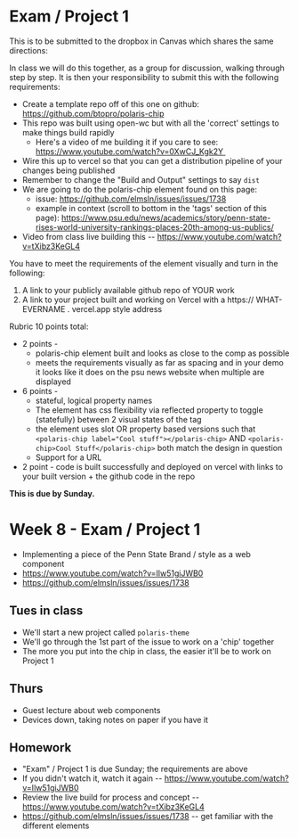 # Exam / Project 1
This is to be submitted to the dropbox in Canvas which shares the same directions:

In class we will do this together, as a group for discussion, walking through step by step. It is then your responsibility to submit this with the following requirements:

- Create a template repo off of this one on github: https://github.com/btopro/polaris-chip
- This repo was built using open-wc but with all the 'correct' settings to make things build rapidly
  - Here's a video of me building it if you care to see: https://www.youtube.com/watch?v=0XwCJ_Kgk2Y 
- Wire this up to vercel so that you can get a distribution pipeline of your changes being published
- Remember to change the "Build and Output" settings to say `dist`
- We are going to do the polaris-chip element found on this page:
  - issue: https://github.com/elmsln/issues/issues/1738
  - example in context (scroll to bottom in the 'tags' section of this page): https://www.psu.edu/news/academics/story/penn-state-rises-world-university-rankings-places-20th-among-us-publics/
- Video from class live building this -- https://www.youtube.com/watch?v=tXibz3KeGL4

You have to meet the requirements of the element visually and turn in the following:
1. A link to your publicly available github repo of YOUR work
2. A link to your project built and working on Vercel with a https:// WHAT-EVERNAME . vercel.app style address

Rubric 10 points total:

- 2 points -
  - polaris-chip element built and looks as close to the comp as possible
  - meets the requirements visually as far as spacing and in your demo it looks like it does on the psu news website when multiple are displayed
- 6 points -
  - stateful, logical property names
  - The element has css flexibility via reflected property to toggle (statefully) between 2 visual states of the tag
  - the element uses slot OR property based versions such that `<polaris-chip label="Cool stuff"></polaris-chip>` AND `<polaris-chip>Cool Stuff</polaris-chip>` both match the design in question
  - Support for a URL
- 2 point - code is built successfully and deployed on vercel with links to your built version + the github code in the repo

**This is due by Sunday.**
# Week 8 - Exam / Project 1
- Implementing a piece of the Penn State Brand / style as a web component
- https://www.youtube.com/watch?v=Ilw51giJWB0
- https://github.com/elmsln/issues/issues/1738

## Tues in class
- We'll start a new project called `polaris-theme`
- We'll go through the 1st part of the issue to work on a 'chip' together
- The more you put into the chip in class, the easier it'll be to work on Project 1

## Thurs
- Guest lecture about web components
- Devices down, taking notes on paper if you have it

## Homework
- "Exam" / Project 1 is due Sunday; the requirements are above
- If you didn't watch it, watch it again -- https://www.youtube.com/watch?v=Ilw51giJWB0
- Review the live build for process and concept -- https://www.youtube.com/watch?v=tXibz3KeGL4
- https://github.com/elmsln/issues/issues/1738 -- get familiar with the different elements
